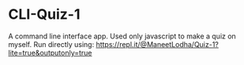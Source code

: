 # CLI-Quiz-1
A command line interface app.
Used only javascript to make a quiz on myself.
Run directly using: https://repl.it/@ManeetLodha/Quiz-1?lite=true&outputonly=true
